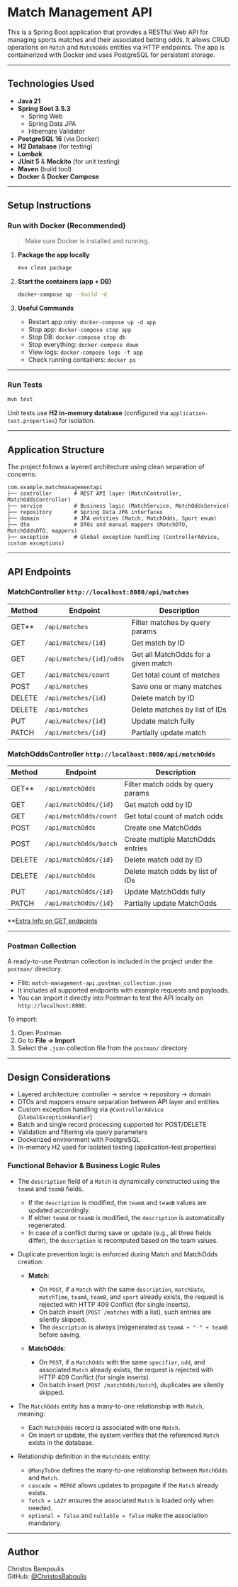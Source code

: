 # Match Management API
This is a Spring Boot application that provides a RESTful Web API for managing sports matches and their associated betting odds. It allows CRUD operations on `Match` and `MatchOdds` entities via HTTP endpoints. The app is containerized with Docker and uses PostgreSQL for persistent storage.

---

## Technologies Used

- **Java 21**
- **Spring Boot 3.5.3**
    - Spring Web
    - Spring Data JPA
    - Hibernate Validator
- **PostgreSQL 16** (via Docker)
- **H2 Database** (for testing)
- **Lombok**
- **JUnit 5** & **Mockito** (for unit testing)
- **Maven** (build tool)
- **Docker** & **Docker Compose**

---

## Setup Instructions

### Run with Docker (Recommended)

> Make sure Docker is installed and running.

1. **Package the app locally**
   ```bash
   mvn clean package
   ```

2. **Start the containers (app + DB)**
   ```bash
   docker-compose up --build -d
   ```

3. **Useful Commands**
    - Restart app only: `docker-compose up -d app`
    - Stop app: `docker-compose stop app`
    - Stop DB: `docker-compose stop db`
    - Stop everything: `docker-compose down`
    - View logs: `docker-compose logs -f app`
    - Check running containers: `docker ps`

---

### Run Tests

```bash
mvn test
```

Unit tests use **H2 in-memory database** (configured via `application-test.properties`) for isolation.

---

## Application Structure

The project follows a layered architecture using clean separation of concerns:

```
com.example.matchmanagementapi
├── controller       # REST API layer (MatchController, MatchOddsController)
├── service          # Business logic (MatchService, MatchOddsService)
├── repository       # Spring Data JPA interfaces
├── domain           # JPA entities (Match, MatchOdds, Sport enum)
├── dto              # DTOs and manual mappers (MatchDTO, MatchOddsDTO, mappers)
├── exception        # Global exception handling (ControllerAdvice, custom exceptions)
```

---

## API Endpoints

### MatchController `http://localhost:8080/api/matches`

| Method | Endpoint             | Description                        |
|--------|----------------------|------------------------------------|
| GET**  | `/api/matches`       | Filter matches by query params     |
| GET    | `/api/matches/{id}`  | Get match by ID                    |
| GET    | `/api/matches/{id}/odds` | Get all MatchOdds for a given match |
| GET    | `/api/matches/count` | Get total count of matches         |
| POST   | `/api/matches`       | Save one or many matches           |
| DELETE | `/api/matches/{id}`  | Delete match by ID                 |
| DELETE | `/api/matches`       | Delete matches by list of IDs      |
| PUT    | `/api/matches/{id}`  | Update match fully                 |
| PATCH  | `/api/matches/{id}`  | Partially update match             |

### MatchOddsController `http://localhost:8080/api/matchOdds`

| Method | Endpoint                 | Description                          |
|--------|--------------------------|--------------------------------------|
| GET**  | `/api/matchOdds`         | Filter match odds by query params    |
| GET    | `/api/matchOdds/{id}`    | Get match odd by ID                  |
| GET    | `/api/matchOdds/count`   | Get total count of match odds        |
| POST   | `/api/matchOdds`         | Create one MatchOdds                 |
| POST   | `/api/matchOdds/batch`   | Create multiple MatchOdds entries    |
| DELETE | `/api/matchOdds/{id}`    | Delete match odd by ID               |
| DELETE | `/api/matchOdds`         | Delete match odds by list of IDs     |
| PUT    | `/api/matchOdds/{id}`    | Update MatchOdds fully               |
| PATCH  | `/api/matchOdds/{id}`    | Partially update MatchOdds           |

**[Extra Info on GET endpoints](docs/endpointsExtra.md)

---


### Postman Collection

A ready-to-use Postman collection is included in the project under the `postman/` directory.

- File: `match-management-api.postman_collection.json`
- It includes all supported endpoints with example requests and payloads.
- You can import it directly into Postman to test the API locally on `http://localhost:8080`.

To import:
1. Open Postman
2. Go to **File → Import**
3. Select the `.json` collection file from the `postman/` directory

---

## Design Considerations

- Layered architecture: controller → service → repository → domain
- DTOs and mappers ensure separation between API layer and entities
- Custom exception handling via `@ControllerAdvice` (`GlobalExceptionHandler`)
- Batch and single record processing supported for POST/DELETE
- Validation and filtering via query parameters
- Dockerized environment with PostgreSQL
- In-memory H2 used for isolated testing (application-test.properties)

### Functional Behavior & Business Logic Rules

- The `description` field of a `Match` is dynamically constructed using the `teamA` and `teamB` fields.
    - If the `description` is modified, the `teamA` and `teamB` values are updated accordingly.
    - If either `teamA` or `teamB` is modified, the `description` is automatically regenerated.
    - In case of a conflict during save or update (e.g., all three fields differ), the `description` is recomputed based on the team values.


- Duplicate prevention logic is enforced during Match and MatchOdds creation:

    - **Match**:
        - On `POST`, if a `Match` with the same `description`, `matchDate`, `matchTime`, `teamA`, `teamB`, and `sport` already exists, the request is rejected with HTTP 409 Conflict (for single inserts).
        - On batch insert (`POST /matches` with a list), such entries are silently skipped.
        - The `description` is always (re)generated as `teamA + "-" + teamB` before saving.

    - **MatchOdds**:
        - On `POST`, if a `MatchOdds` with the same `specifier`, `odd`, and associated `Match` already exists, the request is rejected with HTTP 409 Conflict (for single inserts).
        - On batch insert (`POST /matchOdds/batch`), duplicates are silently skipped.


- The `MatchOdds` entity has a many-to-one relationship with `Match`, meaning:
    - Each `MatchOdds` record is associated with one `Match`.
    - On insert or update, the system verifies that the referenced `Match` exists in the database.


- Relationship definition in the `MatchOdds` entity:

    - `@ManyToOne` defines the many-to-one relationship between `MatchOdds` and `Match`.
    - `cascade = MERGE` allows updates to propagate if the `Match` already exists.
    - `fetch = LAZY` ensures the associated `Match` is loaded only when needed.
    - `optional = false` and `nullable = false` make the association mandatory.

---

Author
----------
Christos Bampoulis  
GitHub: [@ChristosBaboulis](https://github.com/ChristosBaboulis)
